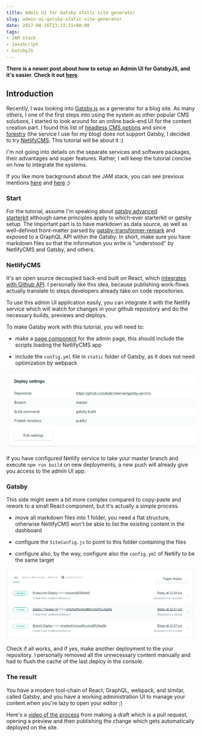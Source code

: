 ```yaml
---
title: Admin UI for Gatsby static site generator
slug: admin-ui-gatsby-static-site-generator
date: 2017-08-16T23:33:31+00:00
tags:
- JAM stack
- JavaScript
- GatsbyJS
---
```


**There is a newer post about how to setup an Admin UI for GatsbyJS, and it's easier. Check it out [here](/cms-gatsbyjs).**

## Introduction

Recently, I was looking into [Gatsby.js](https://www.gatsbyjs.org/) as a generator for a blog site. As many others, I one of the first steps into using the system as other popular CMS solutions, I started to look around for an online back-end UI for the content creation part. I found this list of [headless CMS options](https://headlesscms.org/) and since [forestry](https://forestry.io/) (the service I use for my blog) does not support Gatsby, I decided to try [NetlifyCMS](https://www.netlifycms.org/). This tutorial will be about it :)

I'm not going into details on the separate services and software packages, their advantages and super features. Rather, I will keep the tutorial concise on how to integrate the systems.

If you like more background about the JAM stack, you can see previous mentions [here](/march-digest-2017/#jam-stack) and [here](/releasing-new-blog/) ;)

### Start

For the tutorial, assume I'm speaking about [gatsby advanced starterkit](https://github.com/Vagr9K/gatsby-advanced-starter) although same principles apply to which-ever starterkit or gatsby setup. The important part is to have markdown as data source, as well as well-defined front-matter parsed by [gatsby-transformer-remark](https://github.com/gatsbyjs/gatsby/tree/master/packages/gatsby-transformer-remark) and exposed to a GraphQL API within the Gatsby. In short, make sure you have markdown files so that the information you write is "understood" by NetlifyCMS and Gatsby, and others.

### NetlifyCMS

It's an open source decoupled back-end built on React, which [integrates with Github API](https://www.netlifycms.org/docs/intro/). I personally like this idea, because publishing work-flows actually translate to steps developers already take on code repositories.

To use this admin UI application easily, you can integrate it with the Netlify service which will watch for changes in your github repository and do the necessary builds, previews and deploys.

To make Gatsby work with this tutorial, you will need to:

* make a [page component](https://www.gatsbyjs.org/docs/building-with-components/#page-components) for the admin page, this should include the scripts loading the NetlifyCMS app

* include the `config.yml` file in `static` folder of Gatsby, as it does not need optimization by webpack

![Deployment settings in Netlify](./images/deployment-settings-netlify.png)

If you have configured Netlify service to take your master branch and execute `npm run build` on new deployments, a new push will already give you access to the admin UI app.

### Gatsby

This side might seem a bit more complex compared to copy-paste and rework to a small React component, but it's actually a simple process.

* move all markdown files into 1 folder, you need a flat structure, otherwise NetlifyCMS won't be able to list the existing content in the dashboard

* configure the `SiteConfig.js` ​to point to this folder containing the files

* configure also, by the way, configure also the `config.yml` of Netlify to be the same target

![Netlify deployments](./images/netlify-deployments.png)

Check if all works, and if yes, make another deployment to the your repository. I personally removed all the unnecessary content manually and had to flush the cache of the last deploy in the console.

### The result

You have a modern tool-chain of React, GraphQL, webpack, and similar, called Gatsby, and you have a working administration UI to manage your content when you're lazy to open your editor ;)

Here's a [video of the process](https://github.com/kalinchernev/kalinchernev.github.io/blob/blog/static/videos/netlify-cms-gatsby.mp4) from making a draft which is a pull request, opening a preview and then publishing the change which gets automatically deployed on the site.
